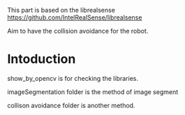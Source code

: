 This part is based on the librealsense https://github.com/IntelRealSense/librealsense

Aim to have the collision avoidance for the robot.

# Intoduction
show_by_opencv is for checking the libraries.

imageSegmentation folder is the method of image segment

collison avoidance folder is another method.
